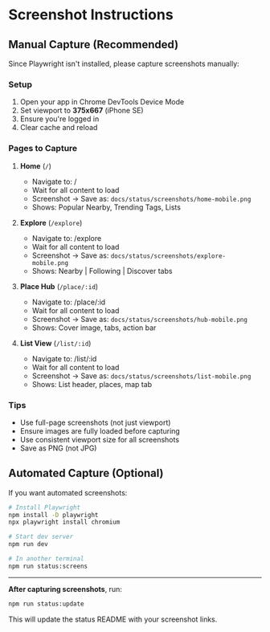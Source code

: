 # Screenshot Instructions

## Manual Capture (Recommended)

Since Playwright isn't installed, please capture screenshots manually:

### Setup
1. Open your app in Chrome DevTools Device Mode
2. Set viewport to **375x667** (iPhone SE)
3. Ensure you're logged in
4. Clear cache and reload

### Pages to Capture


1. **Home** (`/`)
   - Navigate to: /
   - Wait for all content to load
   - Screenshot → Save as: `docs/status/screenshots/home-mobile.png`
   - Shows: Popular Nearby, Trending Tags, Lists


2. **Explore** (`/explore`)
   - Navigate to: /explore
   - Wait for all content to load
   - Screenshot → Save as: `docs/status/screenshots/explore-mobile.png`
   - Shows: Nearby | Following | Discover tabs


3. **Place Hub** (`/place/:id`)
   - Navigate to: /place/:id
   - Wait for all content to load
   - Screenshot → Save as: `docs/status/screenshots/hub-mobile.png`
   - Shows: Cover image, tabs, action bar


4. **List View** (`/list/:id`)
   - Navigate to: /list/:id
   - Wait for all content to load
   - Screenshot → Save as: `docs/status/screenshots/list-mobile.png`
   - Shows: List header, places, map tab


### Tips
- Use full-page screenshots (not just viewport)
- Ensure images are fully loaded before capturing
- Use consistent viewport size for all screenshots
- Save as PNG (not JPG)

## Automated Capture (Optional)

If you want automated screenshots:

```bash
# Install Playwright
npm install -D playwright
npx playwright install chromium

# Start dev server
npm run dev

# In another terminal
npm run status:screens
```

---

**After capturing screenshots**, run:
```bash
npm run status:update
```

This will update the status README with your screenshot links.
